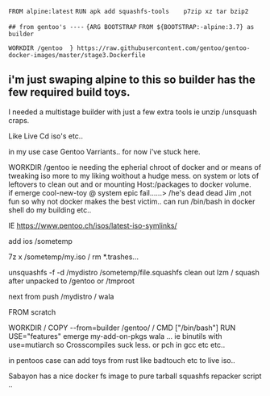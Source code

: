 ``FROM alpine:latest``
``RUN apk add squashfs-tools 	p7zip xz tar bzip2``
  
``## from gentoo's ----``
``{ARG BOOTSTRAP``
``FROM ${BOOTSTRAP:-alpine:3.7} as builder``

``WORKDIR /gentoo  } https://raw.githubusercontent.com/gentoo/gentoo-docker-images/master/stage3.Dockerfile ``
## i'm just swaping alpine to this so builder has the few required build toys. 

I needed a multistage builder with just a few extra tools ie unzip /unsquash craps. 

Like Live Cd iso's etc.. 

in my use case Gentoo Varriants.. for now i've stuck here. 

WORKDIR /gentoo
ie needing the epherial chroot of docker and or means of tweaking iso more to my liking woithout a hudge mess.  on system or lots of leftovers to clean out and or mounting Host:/packages to docker volume.  
if emerge cool-new-toy @ system epic fail......> /he's dead dead  Jim ,not fun
so why not docker makes the best victim.. can run /bin/bash in docker shell do my building etc.. 

IE https://www.pentoo.ch/isos/latest-iso-symlinks/ 

add ios /sometemp 

7z x /sometemp/my.iso /
rm *.trashes... 

unsquashfs -f -d /mydistro  /sometemp/file.squashfs
clean out lzm / squash after unpacked to /gentoo or /tmproot 

next from push /mydistro / wala 

FROM scratch

WORKDIR /
COPY --from=builder /gentoo/ /
CMD ["/bin/bash"]
RUN USE="features" emerge my-add-on-pkgs wala ... ie binutils with use=mutiarch so Crosscompiles suck less. or pch in gcc etc etc.. 

in pentoos case can add toys from rust like badtouch etc to live iso..

Sabayon has a nice docker fs image to pure tarball squashfs repacker script .. 
